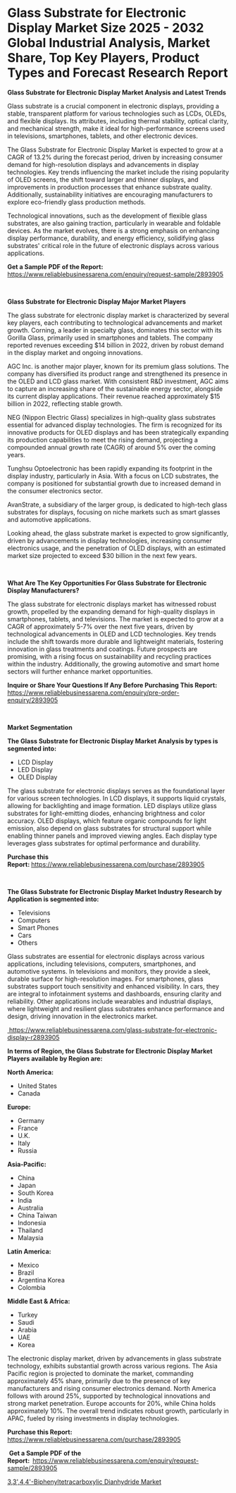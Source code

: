 <p><h1>Glass Substrate for Electronic Display Market Size 2025 - 2032 Global Industrial Analysis, Market Share, Top Key Players, Product Types and Forecast Research Report</h1></p><p><strong>Glass Substrate for Electronic Display Market Analysis and Latest Trends</strong></p>
<p><p>Glass substrate is a crucial component in electronic displays, providing a stable, transparent platform for various technologies such as LCDs, OLEDs, and flexible displays. Its attributes, including thermal stability, optical clarity, and mechanical strength, make it ideal for high-performance screens used in televisions, smartphones, tablets, and other electronic devices. </p><p>The Glass Substrate for Electronic Display Market is expected to grow at a CAGR of 13.2% during the forecast period, driven by increasing consumer demand for high-resolution displays and advancements in display technologies. Key trends influencing the market include the rising popularity of OLED screens, the shift toward larger and thinner displays, and improvements in production processes that enhance substrate quality. Additionally, sustainability initiatives are encouraging manufacturers to explore eco-friendly glass production methods. </p><p>Technological innovations, such as the development of flexible glass substrates, are also gaining traction, particularly in wearable and foldable devices. As the market evolves, there is a strong emphasis on enhancing display performance, durability, and energy efficiency, solidifying glass substrates' critical role in the future of electronic displays across various applications.</p></p>
<p><strong>Get a Sample PDF of the Report:&nbsp;</strong> <a href="https://www.reliablebusinessarena.com/enquiry/request-sample/2893905?utm_campaign=3021&utm_medium=2&utm_source=Github&utm_content=ia&utm_term=15032025&utm_id=glass-substrate-for-electronic-display">https://www.reliablebusinessarena.com/enquiry/request-sample/2893905</a></p>
<p>&nbsp;</p>
<p><strong>Glass Substrate for Electronic Display Major Market Players</strong></p>
<p><p>The glass substrate for electronic display market is characterized by several key players, each contributing to technological advancements and market growth. Corning, a leader in specialty glass, dominates this sector with its Gorilla Glass, primarily used in smartphones and tablets. The company reported revenues exceeding $14 billion in 2022, driven by robust demand in the display market and ongoing innovations.</p><p>AGC Inc. is another major player, known for its premium glass solutions. The company has diversified its product range and strengthened its presence in the OLED and LCD glass market. With consistent R&D investment, AGC aims to capture an increasing share of the sustainable energy sector, alongside its current display applications. Their revenue reached approximately $15 billion in 2022, reflecting stable growth.</p><p>NEG (Nippon Electric Glass) specializes in high-quality glass substrates essential for advanced display technologies. The firm is recognized for its innovative products for OLED displays and has been strategically expanding its production capabilities to meet the rising demand, projecting a compounded annual growth rate (CAGR) of around 5% over the coming years.</p><p>Tunghsu Optoelectronic has been rapidly expanding its footprint in the display industry, particularly in Asia. With a focus on LCD substrates, the company is positioned for substantial growth due to increased demand in the consumer electronics sector.</p><p>AvanStrate, a subsidiary of the larger group, is dedicated to high-tech glass substrates for displays, focusing on niche markets such as smart glasses and automotive applications.</p><p>Looking ahead, the glass substrate market is expected to grow significantly, driven by advancements in display technologies, increasing consumer electronics usage, and the penetration of OLED displays, with an estimated market size projected to exceed $30 billion in the next few years.</p></p>
<p>&nbsp;</p>
<p><strong>What Are The Key Opportunities For Glass Substrate for Electronic Display Manufacturers?</strong></p>
<p><p>The glass substrate for electronic displays market has witnessed robust growth, propelled by the expanding demand for high-quality displays in smartphones, tablets, and televisions. The market is expected to grow at a CAGR of approximately 5-7% over the next five years, driven by technological advancements in OLED and LCD technologies. Key trends include the shift towards more durable and lightweight materials, fostering innovation in glass treatments and coatings. Future prospects are promising, with a rising focus on sustainability and recycling practices within the industry. Additionally, the growing automotive and smart home sectors will further enhance market opportunities.</p></p>
<p><strong>Inquire or Share Your Questions If Any Before Purchasing This Report:</strong> <a href="https://www.reliablebusinessarena.com/enquiry/pre-order-enquiry/2893905?utm_campaign=3021&utm_medium=2&utm_source=Github&utm_content=ia&utm_term=15032025&utm_id=glass-substrate-for-electronic-display">https://www.reliablebusinessarena.com/enquiry/pre-order-enquiry/2893905</a></p>
<p>&nbsp;</p>
<p><strong>Market Segmentation</strong></p>
<p><strong>The Glass Substrate for Electronic Display Market Analysis by types is segmented into:</strong></p>
<p><ul><li>LCD Display</li><li>LED Display</li><li>OLED Display</li></ul></p>
<p><p>The glass substrate for electronic displays serves as the foundational layer for various screen technologies. In LCD displays, it supports liquid crystals, allowing for backlighting and image formation. LED displays utilize glass substrates for light-emitting diodes, enhancing brightness and color accuracy. OLED displays, which feature organic compounds for light emission, also depend on glass substrates for structural support while enabling thinner panels and improved viewing angles. Each display type leverages glass substrates for optimal performance and durability.</p></p>
<p><strong>Purchase this Report:&nbsp;</strong><a href="https://www.reliablebusinessarena.com/purchase/2893905?utm_campaign=3021&utm_medium=2&utm_source=Github&utm_content=ia&utm_term=15032025&utm_id=glass-substrate-for-electronic-display">https://www.reliablebusinessarena.com/purchase/2893905</a></p>
<p>&nbsp;</p>
<p><strong>The Glass Substrate for Electronic Display Market Industry Research by Application is segmented into:</strong></p>
<p><ul><li>Televisions</li><li>Computers</li><li>Smart Phones</li><li>Cars</li><li>Others</li></ul></p>
<p><p>Glass substrates are essential for electronic displays across various applications, including televisions, computers, smartphones, and automotive systems. In televisions and monitors, they provide a sleek, durable surface for high-resolution images. For smartphones, glass substrates support touch sensitivity and enhanced visibility. In cars, they are integral to infotainment systems and dashboards, ensuring clarity and reliability. Other applications include wearables and industrial displays, where lightweight and resilient glass substrates enhance performance and design, driving innovation in the electronics market.</p></p>
<p><a href="https://www.reliablebusinessarena.com/glass-substrate-for-electronic-display-r2893905?utm_campaign=3021&utm_medium=2&utm_source=Github&utm_content=ia&utm_term=15032025&utm_id=glass-substrate-for-electronic-display">&nbsp;https://www.reliablebusinessarena.com/glass-substrate-for-electronic-display-r2893905</a></p>
<p><strong>In terms of Region, the Glass Substrate for Electronic Display Market Players available by Region are:</strong></p>
<p>
    <p> <strong> North America: </strong>
        <ul>
            <li>United States</li>
            <li>Canada</li>
        </ul>
        </p> 
    <p> <strong> Europe: </strong>
        <ul>
            <li>Germany</li>
            <li>France</li>
            <li>U.K.</li>
            <li>Italy</li>
            <li>Russia</li>
        </ul>
        </p> 
    <p> <strong> Asia-Pacific: </strong>
        <ul>
            <li>China</li>
            <li>Japan</li>
            <li>South Korea</li>
            <li>India</li>
            <li>Australia</li>
            <li>China Taiwan</li>
            <li>Indonesia</li>
            <li>Thailand</li>
            <li>Malaysia</li>
        </ul>
        </p> 
    <p> <strong> Latin America: </strong>
        <ul>
            <li>Mexico</li>
            <li>Brazil</li>
            <li>Argentina Korea</li>
            <li>Colombia</li>
        </ul>
        </p> 
    <p> <strong> Middle East & Africa: </strong>
        <ul>
            <li>Turkey</li>
            <li>Saudi</li>
            <li>Arabia</li>
            <li>UAE</li>
            <li>Korea</li>
        </ul>
    </p>
    </p>
<p><p>The electronic display market, driven by advancements in glass substrate technology, exhibits substantial growth across various regions. The Asia Pacific region is projected to dominate the market, commanding approximately 45% share, primarily due to the presence of key manufacturers and rising consumer electronics demand. North America follows with around 25%, supported by technological innovations and strong market penetration. Europe accounts for 20%, while China holds approximately 10%. The overall trend indicates robust growth, particularly in APAC, fueled by rising investments in display technologies.</p></p>
<p><strong>Purchase this Report: </strong><a href="https://www.reliablebusinessarena.com/purchase/2893905?utm_campaign=3021&utm_medium=2&utm_source=Github&utm_content=ia&utm_term=15032025&utm_id=glass-substrate-for-electronic-display">https://www.reliablebusinessarena.com/purchase/2893905</a></p>
<p>&nbsp;<strong>Get a Sample PDF of the Report:&nbsp;&nbsp;</strong><a href="https://www.reliablebusinessarena.com/enquiry/request-sample/2893905?utm_campaign=3021&utm_medium=2&utm_source=Github&utm_content=ia&utm_term=15032025&utm_id=glass-substrate-for-electronic-display">https://www.reliablebusinessarena.com/enquiry/request-sample/2893905</a></p>
<p><strong></strong></p>
<p><p><a href="https://github.com/verikaahova/Market-Research-Report-List-1/blob/main/3344-biphenyltetracarboxylic-dianhydride-market.md?utm_campaign=3021&utm_medium=2&utm_source=Github&utm_content=ia&utm_term=15032025&utm_id=glass-substrate-for-electronic-display">3,3',4,4'-Biphenyltetracarboxylic Dianhydride Market</a></p></p>